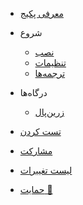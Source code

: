 * [معرفی پکیج](README.md)

* شروع

  * [نصب](quickstart.md)
  * [تنظیمات](configuration.md)
  * [ترجمه‌ها](translations.md)
    
* درگاه‌ها

  * [زرین‌پال](gateways/zarinpal.md)
  
* [تست کردن](testing.md)

* [مشارکت](contributing.md)
* [لیست تغییرات](changelog.md)
* [حمایت 💜](support.md)

